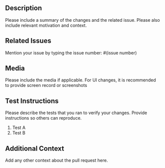 ## Description

Please include a summary of the changes and the related issue. Please also include relevant motivation and context.

## Related Issues

Mention your issue by typing the issue number: #(issue number)

## Media

Please include the media if applicable. For UI changes, it is recommended to provide screen record or screenshots

## Test Instructions

Please describe the tests that you ran to verify your changes. Provide instructions so others can reproduce.

1. Test A
2. Test B

## Additional Context

Add any other context about the pull request here.
